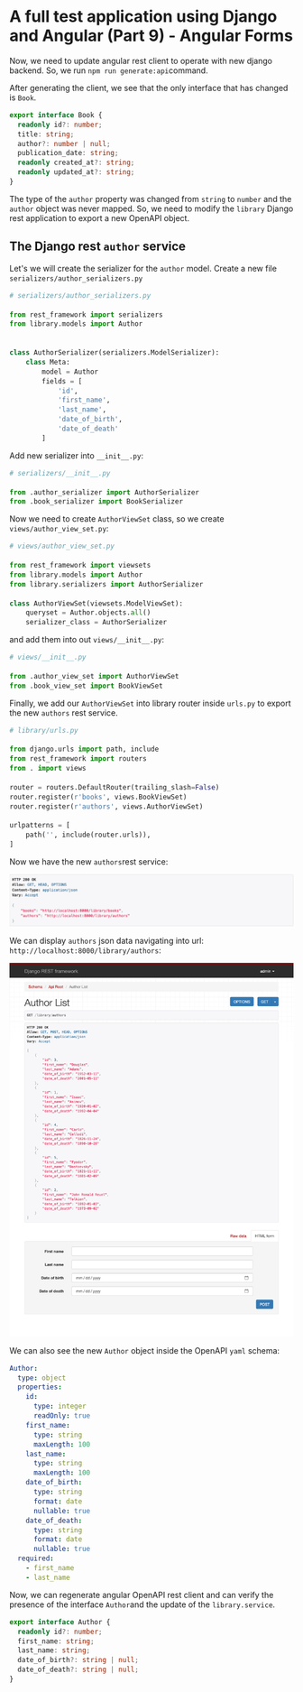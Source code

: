 # A full test application using Django and Angular (Part 9) - Angular Forms

Now, we need to update angular rest client to operate with new django backend. So, we run `npm run generate:api`command.

After generating the client, we see that the only interface that has changed is `Book`.

```typescript
export interface Book {
  readonly id?: number;
  title: string;
  author?: number | null;
  publication_date: string;
  readonly created_at?: string;
  readonly updated_at?: string;
}
```

The type of the `author` property was changed from `string` to `number` and the `author` object was never mapped. So, we need to modify the `library` Django rest application to export a new OpenAPI object.

## The Django rest `author` service

Let's we will create the serializer for the `author` model. Create a new file `serializers/author_serializers.py`

```python
# serializers/author_serializers.py

from rest_framework import serializers
from library.models import Author


class AuthorSerializer(serializers.ModelSerializer):
    class Meta:
        model = Author
        fields = [
            'id',
            'first_name',
            'last_name',
            'date_of_birth',
            'date_of_death'
        ]
```

Add new serializer into `__init__.py`:

```python
# serializers/__init__.py

from .author_serializer import AuthorSerializer
from .book_serializer import BookSerializer
```

Now we need to create `AuthorViewSet` class, so we create `views/author_view_set.py`:

```python
# views/author_view_set.py

from rest_framework import viewsets
from library.models import Author
from library.serializers import AuthorSerializer

class AuthorViewSet(viewsets.ModelViewSet):
    queryset = Author.objects.all()
    serializer_class = AuthorSerializer
```

and add them into out `views/__init__.py`:

```python
# views/__init__.py

from .author_view_set import AuthorViewSet
from .book_view_set import BookViewSet
```

Finally, we add our `AuthorViewSet` into library router inside `urls.py` to export the new `authors` rest service.

```python
# library/urls.py

from django.urls import path, include
from rest_framework import routers
from . import views

router = routers.DefaultRouter(trailing_slash=False)
router.register(r'books', views.BookViewSet)
router.register(r'authors', views.AuthorViewSet)

urlpatterns = [
    path('', include(router.urls)),
]
```

Now we have the new `authors`rest service:

![authors service](/docs/images/part9_1.png)

We can display `authors` json data navigating into url: `http://localhost:8000/library/authors`:

![authors data](/docs/images/part9_2.png)

We can also see the new `Author` object inside the OpenAPI `yaml` schema:

```yaml
Author:
  type: object
  properties:
    id:
      type: integer
      readOnly: true
    first_name:
      type: string
      maxLength: 100
    last_name:
      type: string
      maxLength: 100
    date_of_birth:
      type: string
      format: date
      nullable: true
    date_of_death:
      type: string
      format: date
      nullable: true
  required:
    - first_name
    - last_name
```

Now, we can regenerate angular OpenAPI rest client and can verify the presence of the interface `Author`and the update of the `library.service`.

```typescript
export interface Author {
  readonly id?: number;
  first_name: string;
  last_name: string;
  date_of_birth?: string | null;
  date_of_death?: string | null;
}
```
